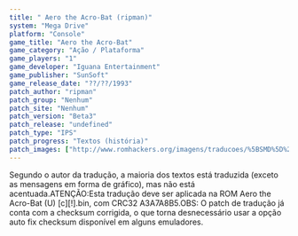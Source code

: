 ```yaml
---
title: " Aero the Acro-Bat (ripman)"
system: "Mega Drive"
platform: "Console"
game_title: "Aero the Acro-Bat"
game_category: "Ação / Plataforma"
game_players: "1"
game_developer: "Iguana Entertainment"
game_publisher: "SunSoft"
game_release_date: "??/??/1993"
patch_author: "ripman"
patch_group: "Nenhum"
patch_site: "Nenhum"
patch_version: "Beta3"
patch_release: "undefined"
patch_type: "IPS"
patch_progress: "Textos (história)"
patch_images: ["http://www.romhackers.org/imagens/traducoes/%5BSMD%5D%20Aero%20the%20Acro-Bat%20-%20ripman%20-%201.png","http://www.romhackers.org/imagens/traducoes/%5BSMD%5D%20Aero%20the%20Acro-Bat%20-%20ripman%20-%202.png","http://www.romhackers.org/imagens/traducoes/%5BSMD%5D%20Aero%20the%20Acro-Bat%20-%20ripman%20-%203.png"]
---
```

Segundo o autor da tradução, a maioria dos textos está traduzida (exceto as mensagens em forma de gráfico), mas não está acentuada.ATENÇÃO:Esta tradução deve ser aplicada na ROM Aero the Acro-Bat (U) [c][!].bin, com CRC32 A3A7A8B5.OBS: O patch de tradução já conta com a checksum corrigida, o que torna desnecessário usar a opção auto fix checksum disponível em alguns emuladores.